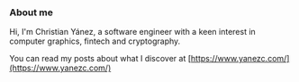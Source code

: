 ### About me
Hi, I'm Christian Yánez, a software engineer with a keen interest in computer graphics, fintech and cryptography.

You can read my posts about what I discover at [https://www.yanezc.com/](https://www.yanezc.com/)

<!--
I also recommend you to subscribe to my newsletter where I publish content that you can only see if you are subscribed.
-->
<!--
### Some Stats

<table>
  <tr>
    <td align="center" style="padding=0;width=50%;">
      <img align="center" style="padding=0;" src="https://github-readme-stats.vercel.app/api/top-langs/?username=zergote&layout=compact&hide=c,css,handlebars,php,glsl,vim%20script,cuda,html,mdx,java&title_color=50C2F7&text_color=E3E1E1&bg_color=1D2126&hide_border=true&icon_color=4F8CC9" />
    </td>
    <td align="center" style="padding=0;width=50%;">
      <img align="center" style="padding=0;" src="https://github-readme-stats.vercel.app/api/wakatime?username=zergote&title_color=50C2F7&text_color=E3E1E1&bg_color=1D2126&hide_border=true&icon_color=4F8CC9&show_icons=true&disable_animations=true&custom_title=Weekly%20Stats&langs_count=4" />
    </td>
  </tr>
</table>
-->
